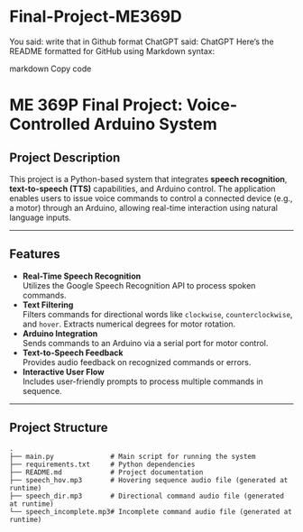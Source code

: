 # Final-Project-ME369D






You said:
write that in Github format
ChatGPT said:
ChatGPT
Here’s the README formatted for GitHub using Markdown syntax:

markdown
Copy code
# **ME 369P Final Project: Voice-Controlled Arduino System**

## **Project Description**
This project is a Python-based system that integrates **speech recognition**, **text-to-speech (TTS)** capabilities, and Arduino control. The application enables users to issue voice commands to control a connected device (e.g., a motor) through an Arduino, allowing real-time interaction using natural language inputs.

---

## **Features**
- **Real-Time Speech Recognition**  
  Utilizes the Google Speech Recognition API to process spoken commands.
- **Text Filtering**  
  Filters commands for directional words like `clockwise`, `counterclockwise`, and `hover`. Extracts numerical degrees for motor rotation.
- **Arduino Integration**  
  Sends commands to an Arduino via a serial port for motor control.
- **Text-to-Speech Feedback**  
  Provides audio feedback on recognized commands or errors.
- **Interactive User Flow**  
  Includes user-friendly prompts to process multiple commands in sequence.

---

## **Project Structure**
```plaintext
.
├── main.py              # Main script for running the system
├── requirements.txt     # Python dependencies
├── README.md            # Project documentation
├── speech_hov.mp3       # Hovering sequence audio file (generated at runtime)
├── speech_dir.mp3       # Directional command audio file (generated at runtime)
└── speech_incomplete.mp3# Incomplete command audio file (generated at runtime)
